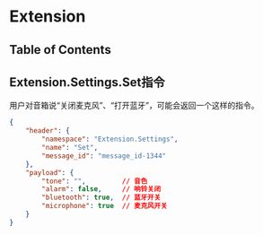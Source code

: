 # Extension

## Table of Contents


## Extension.Settings.Set指令

用户对音箱说“关闭麦克风”、“打开蓝牙”，可能会返回一个这样的指令。
```json
{
    "header": {
        "namespace": "Extension.Settings",
        "name": "Set",
        "message_id": "message_id-1344"
    },
    "payload": {
        "tone": "",         // 音色
        "alarm": false,     // 响铃关闭
        "bluetooth": true,  // 蓝牙开关
        "microphone": true  // 麦克风开关
    }
}
```

